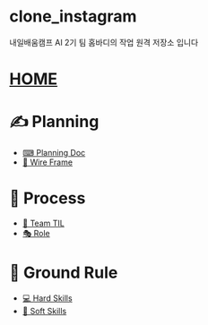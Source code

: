 # clone_instagram
내일배움캠프 AI 2기 팀 홈바디의 작업 원격 저장소 입니다
<h1><a href="https://github.com/tunEmvegnomb/clone_instagram/wiki">HOME</a></h1>
<h1>✍ Planning</h1>
<ul>
    <li><a href="https://github.com/tunEmvegnomb/clone_instagram/wiki/%EA%B8%B0%ED%9A%8D%EC%84%9C">⌨ Planning Doc</a></li>
    <li><a href="https://github.com/tunEmvegnomb/clone_instagram/wiki/%EC%99%80%EC%9D%B4%EC%96%B4-%ED%94%84%EB%A0%88%EC%9E%84">🎨 Wire Frame</a></li>
</ul>
<h1>🚩 Process</h1>
<ul>
    <li><a href="https://github.com/tunEmvegnomb/clone_instagram/wiki/%F0%9F%A4%94-Team-TIL">🤔 Team TIL</a></li>
    <li><a href="https://github.com/tunEmvegnomb/clone_instagram/wiki/%ED%94%84%EB%A1%9C%EC%A0%9D%ED%8A%B8-%EC%97%AD%ED%95%A0-%EB%B6%84%EB%B0%B0">🎭 Role</a></li>
</ul>

<h1>👠 Ground Rule</h1>
<ul>
    <li><a href ="https://github.com/tunEmvegnomb/clone_instagram/wiki/%ED%8C%80-%EA%B7%B8%EB%9D%BC%EC%9A%B4%EB%93%9C-%EB%A3%B0">💻 Hard Skills</a></li>
    <li><a href ="https://github.com/tunEmvegnomb/clone_instagram/wiki/%ED%8C%80-%EA%B7%B8%EB%9D%BC%EC%9A%B4%EB%93%9C-%EB%A3%B0">🙌 Soft Skills</a></li>
</ul>

